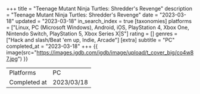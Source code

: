 +++
title = "Teenage Mutant Ninja Turtles: Shredder's Revenge"
description = "Teenage Mutant Ninja Turtles: Shredder's Revenge"
date = "2023-03-18"
updated = "2023-03-18"
in_search_index = true
[taxonomies]
platforms = ["Linux, PC (Microsoft Windows), Android, iOS, PlayStation 4, Xbox One, Nintendo Switch, PlayStation 5, Xbox Series X|S"]
rating = []
genres = ["Hack and slash/Beat 'em up, Indie, Arcade"]
[extra]
subtitle = "PC"
completed_at = "2023-03-18"
+++
{{ image(src="https://images.igdb.com/igdb/image/upload/t_cover_big/co4w87.jpg") }}

|              |            |
| ------------ | ---------- |
| Platforms    | PC |
| Completed at | 2023/03/18 |

